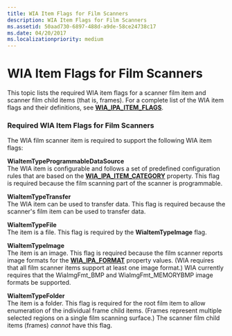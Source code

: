 ```yaml
---
title: WIA Item Flags for Film Scanners
description: WIA Item Flags for Film Scanners
ms.assetid: 50aad730-6897-488d-a9de-58ce24738c17
ms.date: 04/20/2017
ms.localizationpriority: medium
---
```


# WIA Item Flags for Film Scanners





This topic lists the required WIA item flags for a scanner film item and scanner film child items (that is, frames). For a complete list of the WIA item flags and their definitions, see [**WIA\_IPA\_ITEM\_FLAGS**](https://docs.microsoft.com/windows-hardware/drivers/image/wia-ipa-item-flags).

### Required WIA Item Flags for Film Scanners

The WIA film scanner item is required to support the following WIA item flags:

<a href="" id="wiaitemtypeprogrammabledatasource"></a>**WiaItemTypeProgrammableDataSource**  
The WIA item is configurable and follows a set of predefined configuration rules that are based on the [**WIA\_IPA\_ITEM\_CATEGORY**](https://docs.microsoft.com/windows-hardware/drivers/image/wia-ipa-item-category) property. This flag is required because the film scanning part of the scanner is programmable.

<a href="" id="wiaitemtypetransfer"></a>**WiaItemTypeTransfer**  
The WIA item can be used to transfer data. This flag is required because the scanner's film item can be used to transfer data.

<a href="" id="wiaitemtypefile"></a>**WiaItemTypeFile**  
The item is a file. This flag is required by the **WiaItemTypeImage** flag.

<a href="" id="wiaitemtypeimage"></a>**WiaItemTypeImage**  
The item is an image. This flag is required because the film scanner reports image formats for the [**WIA\_IPA\_FORMAT**](https://docs.microsoft.com/windows-hardware/drivers/image/wia-ipa-format) property values. (WIA requires that all film scanner items support at least one image format.) WIA currently requires that the WiaImgFmt\_BMP and WiaImgFmt\_MEMORYBMP image formats be supported.

<a href="" id="wiaitemtypefolder"></a>**WiaItemTypeFolder**  
The item is a folder. This flag is required for the root film item to allow enumeration of the individual frame child items. (Frames represent multiple selected regions on a single film scanning surface.) The scanner film child items (frames) *cannot* have this flag.

 

 




